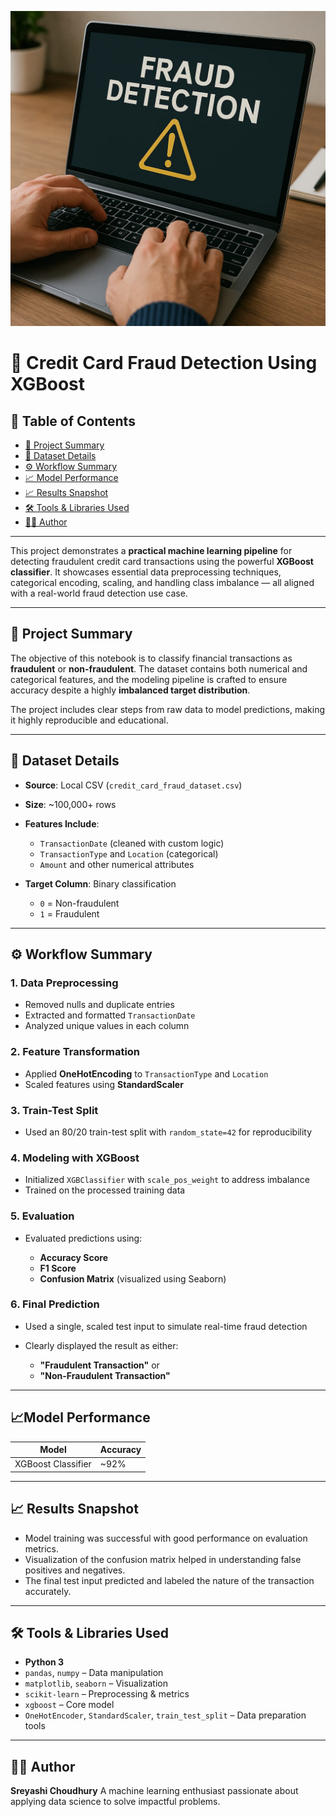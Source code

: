 <p align="center">
  <img src="FraudDetection.jpg" alt="Sentiment Analysis Output" width="600"/>
</p>

# 🔐 Credit Card Fraud Detection Using XGBoost

## 📑 Table of Contents

* [📘 Project Summary](#-project-summary)
* [📂 Dataset Details](#-dataset-details)
* [⚙️ Workflow Summary](#️-workflow-summary)
*  [📈 Model Performance](#️-model-performance)
* [📈 Results Snapshot](#-results-snapshot)
* [🛠 Tools & Libraries Used](#-tools--libraries-used)
* [👩‍💻 Author](#-author)


---

This project demonstrates a **practical machine learning pipeline** for detecting fraudulent credit card transactions using the powerful **XGBoost classifier**. It showcases essential data preprocessing techniques, categorical encoding, scaling, and handling class imbalance — all aligned with a real-world fraud detection use case.

---

## 📘 Project Summary

The objective of this notebook is to classify financial transactions as **fraudulent** or **non-fraudulent**. The dataset contains both numerical and categorical features, and the modeling pipeline is crafted to ensure accuracy despite a highly **imbalanced target distribution**.

The project includes clear steps from raw data to model predictions, making it highly reproducible and educational.

---

## 📂 Dataset Details

* **Source**: Local CSV (`credit_card_fraud_dataset.csv`)
* **Size**: \~100,000+ rows
* **Features Include**:

  * `TransactionDate` (cleaned with custom logic)
  * `TransactionType` and `Location` (categorical)
  * `Amount` and other numerical attributes
* **Target Column**: Binary classification

  * `0` = Non-fraudulent
  * `1` = Fraudulent

---

## ⚙️ Workflow Summary

### 1. **Data Preprocessing**

* Removed nulls and duplicate entries
* Extracted and formatted `TransactionDate`
* Analyzed unique values in each column

### 2. **Feature Transformation**

* Applied **OneHotEncoding** to `TransactionType` and `Location`
* Scaled features using **StandardScaler**

### 3. **Train-Test Split**

* Used an 80/20 train-test split with `random_state=42` for reproducibility

### 4. **Modeling with XGBoost**

* Initialized `XGBClassifier` with `scale_pos_weight` to address imbalance
* Trained on the processed training data

### 5. **Evaluation**

* Evaluated predictions using:

  * **Accuracy Score**
  * **F1 Score**
  * **Confusion Matrix** (visualized using Seaborn)

### 6. **Final Prediction**

* Used a single, scaled test input to simulate real-time fraud detection
* Clearly displayed the result as either:

  * **"Fraudulent Transaction"** or
  * **"Non-Fraudulent Transaction"**

---
## 📈**Model Performance**
| Model                | Accuracy |
|---------------------|----------|
| XGBoost Classifier | ~92%     |

---

## 📈 Results Snapshot

* Model training was successful with good performance on evaluation metrics.
* Visualization of the confusion matrix helped in understanding false positives and negatives.
* The final test input predicted and labeled the nature of the transaction accurately.

---

## 🛠 Tools & Libraries Used

* **Python 3**
* `pandas`, `numpy` – Data manipulation
* `matplotlib`, `seaborn` – Visualization
* `scikit-learn` – Preprocessing & metrics
* `xgboost` – Core model
* `OneHotEncoder`, `StandardScaler`, `train_test_split` – Data preparation tools

---

## 👩‍💻 Author

**Sreyashi Choudhury**
A machine learning enthusiast passionate about applying data science to solve impactful problems.


